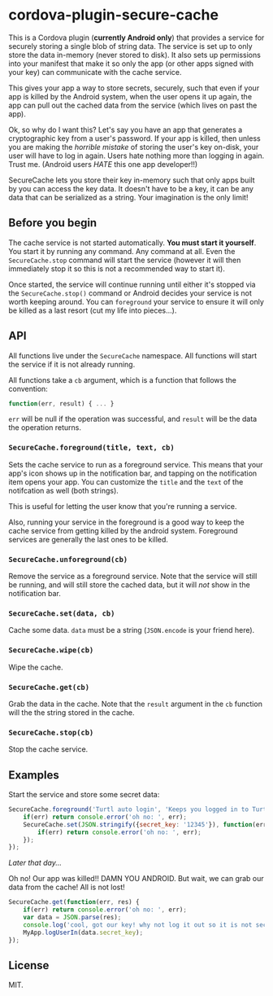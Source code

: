 # cordova-plugin-secure-cache

This is a Cordova plugin (**currently Android only**) that provides a service
for securely storing a single blob of string data. The service is set up to only
store the data in-memory (never stored to disk). It also sets up permissions
into your manifest that make it so only the app (or other apps signed with your
key) can communicate with the cache service.

This gives your app a way to store secrets, securely, such that even if your app
is killed by the Android system, when the user opens it up again, the app can
pull out the cached data from the service (which lives on past the app).

Ok, so why do I want this? Let's say you have an app that generates a
cryptographic key from a user's password. If your app is killed, then unless you
are making the *horrible mistake* of storing the user's key on-disk, your user
will have to log in again. Users hate nothing more than logging in again. Trust
me. (Android users *HATE* this one app developer!!)

SecureCache lets you store their key in-memory such that only apps built by you
can access the key data. It doesn't have to be a key, it can be any data that
can be serialized as a string. Your imagination is the only limit!

## Before you begin

The cache service is not started automatically. **You must start it yourself**.
You start it by running any command. Any command at all. Even the
`SecureCache.stop` command will start the service (however it will then
immediately stop it so this is not a recommended way to start it).

Once started, the service will continue running until either it's stopped via
the `SecureCache.stop()` command or Android decides your service is not worth
keeping around. You can `foreground` your service to ensure it will only be
killed as a last resort (cut my life into pieces...).

## API

All functions live under the `SecureCache` namespace. All functions will start
the service if it is not already running.

All functions take a `cb`
argument, which is a function that follows the convention:

```javascript
function(err, result) { ... }
```

`err` will be null if the operation was successful, and `result` will be the
data the operation returns.

### `SecureCache.foreground(title, text, cb)`

Sets the cache service to run as a foreground service.  This means that your
app's icon shows up in the notification bar, and tapping on the notification
item opens your app. You can customize the `title` and the `text` of the
notifcation as well (both strings).

This is useful for letting the user know that you're running a service.

Also, running your service in the foreground is a good way to keep the cache
service from getting killed by the android system. Foreground services are
generally the last ones to be killed.

### `SecureCache.unforeground(cb)`

Remove the service as a foreground service. Note that the service will still be
running, and will still store the cached data, but it will *not* show in the
notification bar.

### `SecureCache.set(data, cb)`

Cache some data. `data` must be a string (`JSON.encode` is your friend here).

### `SecureCache.wipe(cb)`

Wipe the cache.

### `SecureCache.get(cb)`

Grab the data in the cache. Note that the `result` argument in the `cb` function
will the the string stored in the cache.

### `SecureCache.stop(cb)`

Stop the cache service.

## Examples

Start the service and store some secret data:

```javascript
SecureCache.foreground('Turtl auto login', 'Keeps you logged in to Turtl', function(err, res) {
    if(err) return console.error('oh no: ', err);
    SecureCache.set(JSON.stringify({secret_key: '12345'}), function(err, res) {
        if(err) return console.error('oh no: ', err);
    });
});
```

*Later that day...*

Oh no! Our app was killed!! DAMN YOU ANDROID. But wait, we can grab our data
from the cache! All is not lost!

```javascript
SecureCache.get(function(err, res) {
    if(err) return console.error('oh no: ', err);
    var data = JSON.parse(res);
    console.log('cool, got our key! why not log it out so it is not secure anymore? ', data.secret_key);
    MyApp.logUserIn(data.secret_key);
});
```

## License

MIT.

